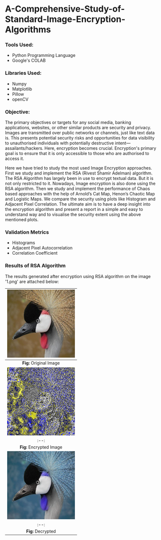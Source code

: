 # A-Comprehensive-Study-of-Standard-Image-Encryption-Algorithms

### Tools Used:

* Python Programming Language
* Google's COLAB

### Libraries Used: 
* Numpy
* Matplotlib
* Pillow
* openCV

### Objective: 
The primary objectives or targets for any social media, banking applications, websites, or other similar products are security and privacy. Images are transmitted over public networks or channels, just like text data is. This presents potential security risks and opportunities for data visibility to unauthorised individuals with potentially destructive intent—assailants/hackers. Here, encryption becomes crucial. Encryption's primary goal is to ensure that it is only accessible to those who are authorised to access it.  

Here we have tried to study the most used Image Encryption approaches. First we study and implement the RSA (Rivest Shamir Adelman) algorithm. The RSA Algorithm has largely been in use to encrypt textual data. But it is not only restricted to it. Nowadays, Image encryption is also done using the RSA algorithm. Then we study and implement the performance of Chaos based approaches with the help of Arnold’s Cat Map, Henon’s Chaotic Map and Logistic Maps. We compare the security using plots like Histogram and Adjacent Pixel Correlation. The ultimate aim is to have a deep insight into the encryption algorithm and present a report in a simple and easy to understand way and to visualise the security extent using the above mentioned plots.

### Validation Metrics
* Histograms
* Adjacent Pixel Autocorrelation
* Correlation Coefficient

### Results of RSA Algorithm  
The results generated after encryption using RSA algorithm on the image '1.png' are attached below:  

| ![1.png](https://github.com/GauravGupta7/A-Comprehensive-Study-of-Standard-Image-Encryption-Algorithms/blob/main/RSA%20ALGORITHM%20AND%20IMAGES/1.png) |
|:--:|
| <b>Fig:</b> Original Image|
| ![Encrypted1.png](https://github.com/GauravGupta7/A-Comprehensive-Study-of-Standard-Image-Encryption-Algorithms/blob/main/RSA%20ALGORITHM%20AND%20IMAGES/Encrypted_1.png) |
|:--:|
| <b>Fig:</b> Encrypted Image|
| ![Decrypted1.png](https://github.com/GauravGupta7/A-Comprehensive-Study-of-Standard-Image-Encryption-Algorithms/blob/main/RSA%20ALGORITHM%20AND%20IMAGES/Decrypted_1.png) |
|:--:|
| <b>Fig:</b> Decrypted|
